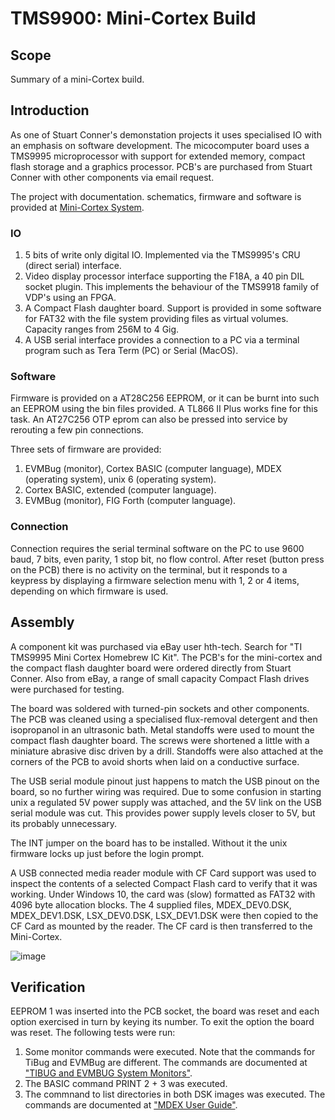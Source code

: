 # TMS9900: Mini-Cortex Build

## Scope ##
Summary of a mini-Cortex build. 

## Introduction ##

As one of Stuart Conner's demonstation projects it uses specialised IO with an emphasis on software development. The micocomputer board uses a TMS9995 microprocessor with support for extended memory, compact flash storage and a graphics processor. PCB's are purchased from Stuart Conner with other components via email request.

The project with documentation. schematics, firmware and software is provided at [Mini-Cortex System](http://www.stuartconner.me.uk/mini_cortex/mini_cortex.htm).

### IO ###
1. 5 bits of write only digital IO. Implemented via the TMS9995's CRU (direct serial) interface.
1. Video display processor interface supporting the F18A, a 40 pin DIL socket plugin. This implements the behaviour of the TMS9918 family of VDP's using an FPGA.
2. A Compact Flash daughter board. Support is provided in some software for FAT32 with the file system providing files as virtual volumes. Capacity ranges from 256M to 4 Gig.
3. A USB serial interface provides a connection to a PC via a terminal program such as Tera Term (PC) or Serial (MacOS). 

### Software ###

Firmware is provided on a AT28C256 EEPROM, or it can be burnt into such an EEPROM using the bin files provided. A TL866 II Plus works fine for this task. An AT27C256 OTP eprom can also be pressed into service by rerouting a few pin connections.

Three sets of firmware are provided:
1. EVMBug (monitor), Cortex BASIC (computer language), MDEX (operating system), unix 6 (operating system).
2. Cortex BASIC, extended (computer language).
3. EVMBug (monitor), FIG Forth (computer language).

### Connection ###

Connection requires the serial terminal software on the PC to use 9600 baud, 7 bits, even parity, 1 stop bit, no flow control. After reset (button press on the PCB) there is no activity on the terminal, but it responds to a keypress by displaying a firmware selection menu with 1, 2 or 4 items, depending on which firmware is used.

## Assembly ##

A component kit was purchased via eBay user hth-tech. Search for "TI TMS9995 Mini Cortex Homebrew IC Kit". The PCB's for the mini-cortex and the compact flash daughter board were ordered directly from Stuart Conner. Also from eBay, a range of small capacity Compact Flash drives were purchased for testing.

The board was soldered with turned-pin sockets and other components. The PCB was cleaned using a specialised flux-removal detergent and then isopropanol in an ultrasonic bath. Metal standoffs were used to mount the compact flash daughter board. The screws were shortened a little with a miniature abrasive disc driven by a drill. Standoffs were also attached at the corners of the PCB to avoid shorts when laid on a conductive surface.

The USB serial module pinout just happens to match the USB pinout on the board, so no further wiring was required. Due to some confusion in starting unix a regulated 5V power supply was attached, and the 5V link on the USB serial module was cut. This provides power supply levels closer to 5V, but its probably unnecessary.

The INT jumper on the board has to be installed. Without it the unix firmware locks up just before the login prompt.

A USB connected media reader module with CF Card support was used to inspect the contents of a selected Compact Flash card to verify that it was working. Under Windows 10, the card was (slow) formatted as FAT32 with 4096 byte allocation blocks. The 4 supplied files, MDEX_DEV0.DSK, MDEX_DEV1.DSK, LSX_DEV0.DSK, LSX_DEV1.DSK were then copied to the CF Card as mounted by the reader. The CF card is then transferred to the Mini-Cortex.

![image](https://github.com/user-attachments/assets/a5c0f6d0-6a57-4438-9a1e-caff2b0c7e94)

## Verification ##
EEPROM 1 was inserted into the PCB socket, the board was reset and each option exercised in turn by keying its number. To exit the option the board was reset. The following tests were run:
1. Some monitor commands were executed. Note that the commands for TiBug and EVMBug are different. The commands are documented at ["TIBUG and EVMBUG System Monitors"](http://www.stuartconner.me.uk/tibug_evmbug/tibug_evmbug.htm#evmbug).
2. The BASIC command PRINT 2 + 3 was executed.
3. The commnand to list directories in both DSK images was executed. The commands are documented at ["MDEX User Guide"](http://www.powertrancortex.com/mdex/MDEX%20User%20Guide.pdf).
